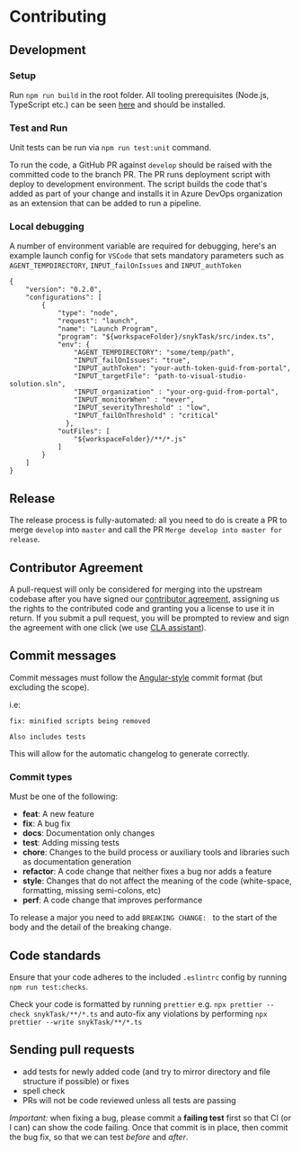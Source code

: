 # Contributing

## Development
### Setup
Run `npm run build` in the root folder. All tooling prerequisites (Node.js, TypeScript etc.) can be seen [here](https://docs.microsoft.com/en-us/azure/devops/extend/develop/add-build-task?view=azure-devops#prerequisites) and should be installed.

### Test and Run
Unit tests can be run via `npm run test:unit` command.

To run the code, a GitHub PR against `develop` should be raised with the committed code to the branch PR. The PR runs deployment script with deploy to development environment. The script builds the code that's added as part of your change and installs it in Azure DevOps organization as an extension that can be added to run a pipeline.

### Local debugging

A number of environment variable are required for debugging, here's an example launch config for `VSCode` that sets mandatory parameters such as `AGENT_TEMPDIRECTORY`, `INPUT_failOnIssues` and `INPUT_authToken`

```
{
    "version": "0.2.0",
    "configurations": [
        {
            "type": "node",
            "request": "launch",
            "name": "Launch Program",
            "program": "${workspaceFolder}/snykTask/src/index.ts",
            "env": {
                "AGENT_TEMPDIRECTORY": "some/temp/path",
                "INPUT_failOnIssues": "true",
                "INPUT_authToken": "your-auth-token-guid-from-portal", 
                "INPUT_targetFile": "path-to-visual-studio-solution.sln", 
                "INPUT_organization" : "your-org-guid-from-portal",
                "INPUT_monitorWhen" : "never",
                "INPUT_severityThreshold" : "low",
                "INPUT_failOnThreshold" : "critical"
              },            
            "outFiles": [
                "${workspaceFolder}/**/*.js"
            ]
        }
    ]
}
```

## Release
The release process is fully-automated: all you need to do is create a PR to merge `develop` into `master` and call the PR `Merge develop into master for release`.

## Contributor Agreement
A pull-request will only be considered for merging into the upstream codebase after you have signed our [contributor agreement](https://github.com/snyk/snyk-azure-pipelines-task/blob/master/Contributor-Agreement.md), assigning us the rights to the contributed code and granting you a license to use it in return. If you submit a pull request, you will be prompted to review and sign the agreement with one click (we use [CLA assistant](https://cla-assistant.io/)).

## Commit messages

Commit messages must follow the [Angular-style](https://github.com/angular/angular.js/blob/master/CONTRIBUTING.md#commit-message-format) commit format (but excluding the scope).

i.e:

```text
fix: minified scripts being removed

Also includes tests
```

This will allow for the automatic changelog to generate correctly.

### Commit types

Must be one of the following:

* **feat**: A new feature
* **fix**: A bug fix
* **docs**: Documentation only changes
* **test**: Adding missing tests
* **chore**: Changes to the build process or auxiliary tools and libraries such as documentation generation
* **refactor**: A code change that neither fixes a bug nor adds a feature
* **style**: Changes that do not affect the meaning of the code (white-space, formatting, missing semi-colons, etc)
* **perf**: A code change that improves performance

To release a major you need to add `BREAKING CHANGE: ` to the start of the body and the detail of the breaking change.

## Code standards

Ensure that your code adheres to the included `.eslintrc` config by running `npm run test:checks`.

Check your code is formatted by running `prettier` e.g. `npx prettier --check snykTask/**/*.ts` and auto-fix any violations by performing `npx prettier --write snykTask/**/*.ts`

## Sending pull requests

- add tests for newly added code (and try to mirror directory and file structure if possible) or fixes
- spell check
- PRs will not be code reviewed unless all tests are passing

*Important:* when fixing a bug, please commit a **failing test** first so that CI (or I can) can show the code failing. Once that commit is in place, then commit the bug fix, so that we can test *before* and *after*.
